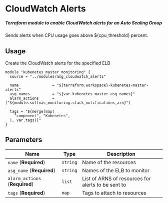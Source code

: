 # CloudWatch Alerts

##### Terraform module to enable CloudWatch alerts for an Auto Scaling Group

Sends alerts when CPU usage goes above ${cpu_threshold} percent.

Usage
-----

Create the CloudWatch alerts for the specified ELB

```hcl-terraform
module "kubenetes_master_monitoring" {
  source = "../modules/asg_cloudwatch_alerts"

  name               = "${terraform.workspace}-kubenetes-master-alerts"
  asg_names          = "${var.kubenetes_master_asg_names}"
  alarm_actions      = ["${module.softnas_monitoring.stack_notifications_arn}"]

  tags = "${merge(map(
    "component", "Kubenetes",
  ), var.tags)}"
}
```

Parameters
-----------
| Name                                 | Type     | Description                               |
| ------------------------------------ | -------- | ----------------------------------------- |
| `name`                (**Required**) | `string` | Name of the resources |
| `asg_name`            (**Required**) | `string` | Names of the ELB to monitor |
| `alarm_actions`       (**Required**) | `list`   | List of ARNS of resources for alerts to be sent to |
| `tags`                (**Required**) | `map`    | Tags to attach to resources |
